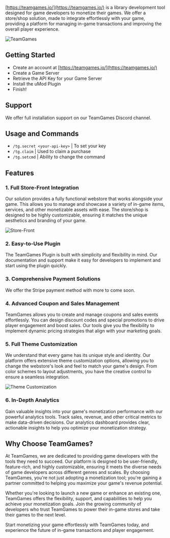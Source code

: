 [https://teamgames.io/](https://teamgames.io/) is a library development tool designed for game developers to monetize their games. We offer a store/shop solution, made to integrate effortlessly with your game, providing a platform for managing in-game transactions and improving the overall player experience.

![TeamGames](https://i3.teamgames.io/images/866dc24709bb42d76d18a6771ad9c93a.png)

## Getting Started

- Create an account at [https://teamgames.io/](https://teamgames.io/)
- Create a Game Server
- Retrieve the API Key for your Game Server
- Install the uMod Plugin
- Finish!

## Support

We offer full installation support on our TeamGames Discord channel.

## Usage and Commands

- `/tg.secret <your-api-key>` | To set your key
- `/tg.claim` | Used to claim a purchase
- `/tg.setcmd` | Ability to change the command

## Features

### 1. Full Store-Front Integration

Our solution provides a fully functional webstore that works alongside your game. This allows you to manage and showcase a variety of in-game items, services, and other monetizable assets with ease. The store/shop is designed to be highly customizable, ensuring it matches the unique aesthetics and branding of your game.

![Store-Front](https://i3.teamgames.io/images/8ea7fdf8b6c4e05cc434bded8d0fb3c8.png)

### 2. Easy-to-Use Plugin

The TeamGames Plugin is built with simplicity and flexibility in mind. Our documentation and support make it easy for developers to implement and start using the plugin quickly.

### 3. Comprehensive Payment Solutions

We offer the Stripe payment method with more to come soon.

### 4. Advanced Coupon and Sales Management

TeamGames allows you to create and manage coupons and sales events effortlessly. You can design discount codes and special promotions to drive player engagement and boost sales. Our tools give you the flexibility to implement dynamic pricing strategies that align with your marketing goals.

### 5. Full Theme Customization

We understand that every game has its unique style and identity. Our platform offers extensive theme customization options, allowing you to change the webstore's look and feel to match your game's design. From color schemes to layout adjustments, you have the creative control to ensure a seamless integration.

![Theme Customization](https://i3.teamgames.io/images/a213b596cb2187eedd7173b95f3bb64f.png)

### 6. In-Depth Analytics

Gain valuable insights into your game's monetization performance with our powerful analytics tools. Track sales, revenue, and other critical metrics to make data-driven decisions. Our analytics dashboard provides clear, actionable insights to help you optimize your monetization strategy.

## Why Choose TeamGames?

At TeamGames, we are dedicated to providing game developers with the tools they need to succeed. Our platform is designed to be user-friendly, feature-rich, and highly customizable, ensuring it meets the diverse needs of game developers across different genres and scales. By choosing TeamGames, you're not just adopting a monetization tool; you're gaining a partner committed to helping you maximize your game's revenue potential.

Whether you're looking to launch a new game or enhance an existing one, TeamGames offers the flexibility, support, and capabilities to help you achieve your monetization goals. Join the growing community of developers who trust TeamGames to power their in-game stores and take their games to the next level.

Start monetizing your game effortlessly with TeamGames today, and experience the future of in-game transactions and player engagement.
